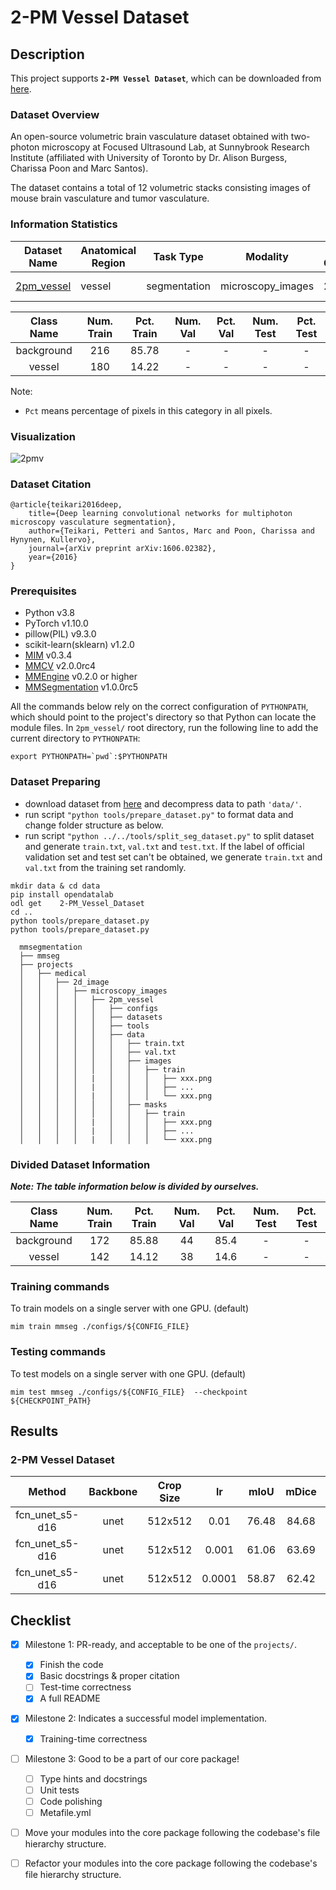# 2-PM Vessel Dataset

## Description

This project supports **`2-PM Vessel Dataset`**, which can be downloaded from [here](https://opendatalab.org.cn/2-PM_Vessel_Dataset).

### Dataset Overview

An open-source volumetric brain vasculature dataset obtained with two-photon microscopy at Focused Ultrasound Lab, at Sunnybrook Research Institute (affiliated with University of Toronto by Dr. Alison Burgess, Charissa Poon and Marc Santos).

The dataset contains a total of 12 volumetric stacks consisting images of mouse brain vasculature and tumor vasculature.

### Information Statistics

| Dataset Name                                                 | Anatomical Region | Task Type    | Modality          | Num. Classes | Train/Val/Test Images | Train/Val/Test Labeled | Release Date | License                                                       |
| ------------------------------------------------------------ | ----------------- | ------------ | ----------------- | ------------ | --------------------- | ---------------------- | ------------ | ------------------------------------------------------------- |
| [2pm_vessel](https://opendatalab.org.cn/2-PM_Vessel_Dataset) | vessel            | segmentation | microscopy_images | 2            | 216/-/-               | yes/-/-                | 2021         | [CC0 1.0](https://creativecommons.org/publicdomain/zero/1.0/) |

| Class Name | Num. Train | Pct. Train | Num. Val | Pct. Val | Num. Test | Pct. Test |
| :--------: | :--------: | :--------: | :------: | :------: | :-------: | :-------: |
| background |    216     |   85.78    |    -     |    -     |     -     |     -     |
|   vessel   |    180     |   14.22    |    -     |    -     |     -     |     -     |

Note:

- `Pct` means percentage of pixels in this category in all pixels.

### Visualization

![2pmv](https://raw.githubusercontent.com/uni-medical/medical-datasets-visualization/main/2d/semantic_seg/histopathology/2pm_vessel/2pm_vessel_dataset.png?raw=true)

### Dataset Citation

```
@article{teikari2016deep,
	title={Deep learning convolutional networks for multiphoton microscopy vasculature segmentation},
	author={Teikari, Petteri and Santos, Marc and Poon, Charissa and Hynynen, Kullervo},
	journal={arXiv preprint arXiv:1606.02382},
	year={2016}
}
```

### Prerequisites

- Python v3.8
- PyTorch v1.10.0
- pillow(PIL) v9.3.0
- scikit-learn(sklearn) v1.2.0
- [MIM](https://github.com/open-mmlab/mim) v0.3.4
- [MMCV](https://github.com/open-mmlab/mmcv) v2.0.0rc4
- [MMEngine](https://github.com/open-mmlab/mmengine) v0.2.0 or higher
- [MMSegmentation](https://github.com/open-mmlab/mmsegmentation) v1.0.0rc5

All the commands below rely on the correct configuration of `PYTHONPATH`, which should point to the project's directory so that Python can locate the module files. In `2pm_vessel/` root directory, run the following line to add the current directory to `PYTHONPATH`:

```shell
export PYTHONPATH=`pwd`:$PYTHONPATH
```

### Dataset Preparing

- download dataset from [here](https://opendatalab.org.cn/2-PM_Vessel_Dataset) and decompress data to path `'data/'`.
- run script `"python tools/prepare_dataset.py"` to format data and change folder structure as below.
- run script `"python ../../tools/split_seg_dataset.py"` to split dataset and generate `train.txt`, `val.txt` and `test.txt`. If the label of official validation set and test set can't be obtained, we generate `train.txt` and `val.txt` from the training set randomly.

```shell
mkdir data & cd data
pip install opendatalab
odl get    2-PM_Vessel_Dataset
cd ..
python tools/prepare_dataset.py
python tools/prepare_dataset.py
```

```none
  mmsegmentation
  ├── mmseg
  ├── projects
  │   ├── medical
  │   │   ├── 2d_image
  │   │   │   ├── microscopy_images
  │   │   │   │   ├── 2pm_vessel
  │   │   │   │   │   ├── configs
  │   │   │   │   │   ├── datasets
  │   │   │   │   │   ├── tools
  │   │   │   │   │   ├── data
  │   │   │   │   │   │   ├── train.txt
  │   │   │   │   │   │   ├── val.txt
  │   │   │   │   │   │   ├── images
  │   │   │   │   │   │   │   ├── train
  │   │   │   │   |   │   │   │   ├── xxx.png
  │   │   │   │   |   │   │   │   ├── ...
  │   │   │   │   |   │   │   │   └── xxx.png
  │   │   │   │   │   │   ├── masks
  │   │   │   │   │   │   │   ├── train
  │   │   │   │   |   │   │   │   ├── xxx.png
  │   │   │   │   |   │   │   │   ├── ...
  │   │   │   │   |   │   │   │   └── xxx.png

```

### Divided Dataset Information

***Note: The table information below is divided by ourselves.***

| Class Name | Num. Train | Pct. Train | Num. Val | Pct. Val | Num. Test | Pct. Test |
| :--------: | :--------: | :--------: | :------: | :------: | :-------: | :-------: |
| background |    172     |   85.88    |    44    |   85.4   |     -     |     -     |
|   vessel   |    142     |   14.12    |    38    |   14.6   |     -     |     -     |

### Training commands

To train models on a single server with one GPU. (default)

```shell
mim train mmseg ./configs/${CONFIG_FILE}
```

### Testing commands

To test models on a single server with one GPU. (default)

```shell
mim test mmseg ./configs/${CONFIG_FILE}  --checkpoint ${CHECKPOINT_PATH}
```

<!-- List the results as usually done in other model's README. [Example](https://github.com/open-mmlab/mmsegmentation/tree/dev-1.x/configs/fcn#results-and-models)

You should claim whether this is based on the pre-trained weights, which are converted from the official release; or it's a reproduced result obtained from retraining the model in this project. -->

## Results

### 2-PM Vessel Dataset

|     Method      | Backbone | Crop Size |   lr   | mIoU  | mDice |                                                                                          config                                                                                          |
| :-------------: | :------: | :-------: | :----: | :---: | :---: | :--------------------------------------------------------------------------------------------------------------------------------------------------------------------------------------: |
| fcn_unet_s5-d16 |   unet   |  512x512  |  0.01  | 76.48 | 84.68 |  [config](https://github.com/open-mmlab/mmsegmentation/tree/dev-1.x/projects/medical/2d_image/microscopy_images/2pm_vessel/configs/fcn-unet-s5-d16_unet_1xb16-0.01-20k_bcss-512x512.py)  |
| fcn_unet_s5-d16 |   unet   |  512x512  | 0.001  | 61.06 | 63.69 | [config](https://github.com/open-mmlab/mmsegmentation/tree/dev-1.x/projects/medical/2d_image/microscopy_images/2pm_vessel/configs/fcn-unet-s5-d16_unet_1xb16-0.001-20k_bcss-512x512.py)  |
| fcn_unet_s5-d16 |   unet   |  512x512  | 0.0001 | 58.87 | 62.42 | [config](https://github.com/open-mmlab/mmsegmentation/tree/dev-1.x/projects/medical/2d_image/microscopy_images/2pm_vessel/configs/fcn-unet-s5-d16_unet_1xb16-0.0001-20k_bcss-512x512.py) |

## Checklist

- [x] Milestone 1: PR-ready, and acceptable to be one of the `projects/`.

  - [x] Finish the code
  - [x] Basic docstrings & proper citation
  - [ ] Test-time correctness
  - [x] A full README

- [x] Milestone 2: Indicates a successful model implementation.

  - [x] Training-time correctness

- [ ] Milestone 3: Good to be a part of our core package!

  - [ ] Type hints and docstrings
  - [ ] Unit tests
  - [ ] Code polishing
  - [ ] Metafile.yml

- [ ] Move your modules into the core package following the codebase's file hierarchy structure.

- [ ] Refactor your modules into the core package following the codebase's file hierarchy structure.
